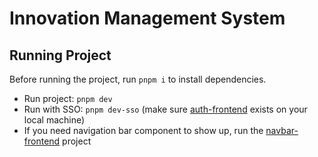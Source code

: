 # Innovation Management System

## Running Project

Before running the project, run `pnpm i` to install dependencies.

- Run project: `pnpm dev`
- Run with SSO: `pnpm dev-sso` (make sure [auth-frontend](https://github.com/smartsystemkmplus/auth-frontend) exists on your local machine)
- If you need navigation bar component to show up, run the [navbar-frontend](https://github.com/smartsystemkmplus/navbar-frontend/blob/develop/README.md) project
